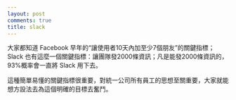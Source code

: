 ```yaml
---
layout: post
comments: true
title: slack
---
```


大家都知道 Facebook 早年的“讓使用者10天內加至少7個朋友”的關鍵指標；Slack 也有這麼一個關鍵指標：讓團隊發2000條資訊；凡是能發2000條資訊的，93%概率會一直將 Slack 用下去。

這種簡單易懂的關鍵指標很重要，對統一公司所有員工的思想至關重要，大家就能想方設法去為這個明確的目標去奮鬥。
